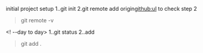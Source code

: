 initial project setup
1..git init
2.git remote add origin<github:ul>
to check step 2
> git remote -v

<! --day to day>
1..git status
2..add
> git add .
